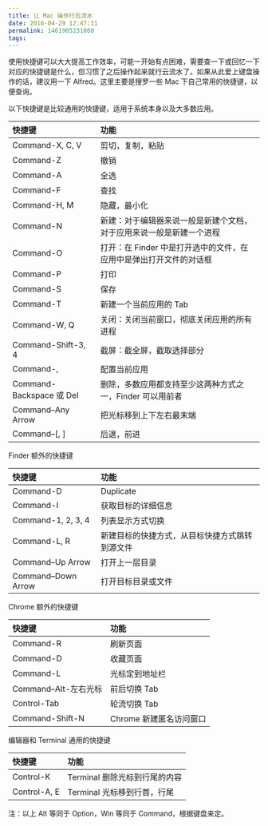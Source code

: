```yaml
---
title: 让 Mac 操作行云流水
date: 2016-04-29 12:47:11
permalink: 1461905231000
tags:
---
```


使用快捷键可以大大提高工作效率，可能一开始有点困难，需要查一下或回忆一下对应的快捷键是什么，但习惯了之后操作起来就行云流水了。如果从此爱上键盘操作的话，建议用一下 Alfred。这里主要是搜罗一些 Mac 下自己常用的快捷键，以便查询。

以下快捷键是比较通用的快捷键，适用于系统本身以及大多数应用。

快捷键 | 功能
:--- | :---
Command-X, C, V | 剪切，复制，粘贴
Command-Z | 撤销
Command-A | 全选
Command-F | 查找
Command-H, M | 隐藏，最小化
Command-N	| 新建：对于编辑器来说一般是新建个文档，对于应用来说一般是新建一个进程
Command-O	| 打开：在 Finder 中是打开选中的文件，在应用中是弹出打开文件的对话框
Command-P	| 打印
Command-S	| 保存
Command-T | 新建一个当前应用的 Tab
Command-W, Q	| 关闭：关闭当前窗口，彻底关闭应用的所有进程
Command-Shift-3, 4 | 截屏：截全屏，截取选择部分
Command-, |	配置当前应用
Command-Backspace 或 Del | 删除，多数应用都支持至少这两种方式之一，Finder 可以用前者
Command–Any Arrow | 把光标移到上下左右最末端
Command–[, ] | 后退，前进
<!-- more -->
Finder 额外的快捷键

快捷键 | 功能
:--- | :---
Command-D | Duplicate
Command-I | 获取目标的详细信息
Command-1, 2, 3, 4 | 列表显示方式切换
Command-L, R	| 新建目标的快捷方式，从目标快捷方式跳转到源文件
Command–Up Arrow | 打开上一层目录
Command–Down Arrow | 打开目标目录或文件

Chrome 额外的快捷键

快捷键 | 功能
:--- | :---
Command-R | 刷新页面
Command-D | 收藏页面
Command-L | 光标定到地址栏
Command–Alt-左右光标 | 前后切换 Tab
Control-Tab | 轮流切换 Tab
Command-Shift-N | Chrome 新建匿名访问窗口

编辑器和 Terminal 通用的快捷键

快捷键 | 功能
:--- | :---
Control-K | Terminal 删除光标到行尾的内容
Control-A, E | Terminal 光标移到行首，行尾

注：以上 Alt 等同于 Option，Win 等同于 Command，根据键盘来定。
